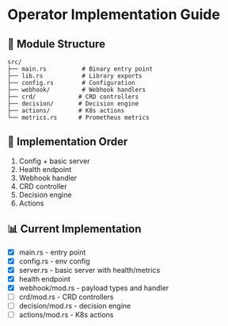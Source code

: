 # Operator Implementation Guide

## 📝 Module Structure
```
src/
├── main.rs          # Binary entry point
├── lib.rs           # Library exports
├── config.rs        # Configuration
├── webhook/         # Webhook handlers
├── crd/            # CRD controllers
├── decision/       # Decision engine
├── actions/        # K8s actions
└── metrics.rs      # Prometheus metrics
```

## 🎯 Implementation Order
1. Config + basic server
2. Health endpoint
3. Webhook handler
4. CRD controller
5. Decision engine
6. Actions

## 📊 Current Implementation
- [x] main.rs - entry point
- [x] config.rs - env config
- [x] server.rs - basic server with health/metrics
- [x] health endpoint
- [x] webhook/mod.rs - payload types and handler
- [ ] crd/mod.rs - CRD controllers
- [ ] decision/mod.rs - decision engine
- [ ] actions/mod.rs - K8s actions